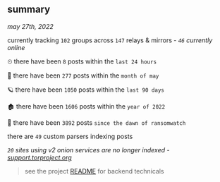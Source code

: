 
## summary
_may 27th, 2022_

currently tracking `102` groups across `147` relays & mirrors - _`46` currently online_

⏲ there have been `8` posts within the `last 24 hours`

🦈 there have been `277` posts within the `month of may`

🪐 there have been `1050` posts within the `last 90 days`

🏚 there have been `1606` posts within the `year of 2022`

🦕 there have been `3892` posts `since the dawn of ransomwatch`

there are `49` custom parsers indexing posts

_`20` sites using v2 onion services are no longer indexed - [support.torproject.org](https://support.torproject.org/onionservices/v2-deprecation/)_

> see the project [README](https://github.com/joshhighet/ransomwatch#ransomwatch--) for backend technicals
